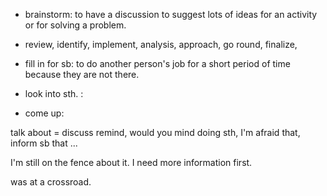 - brainstorm: to have a discussion to suggest lots of ideas for an activity or for solving a problem.
- review, identify, implement, analysis, approach, go round, finalize, 


- fill in for sb: to do another person's job for a short period of time because they are not there.
- look into sth. : 
- come up: 

talk about = discuss
remind, would you mind doing sth, I'm afraid that, inform sb that ...

I'm still on the fence about it. I need more information first.

was at a crossroad.
